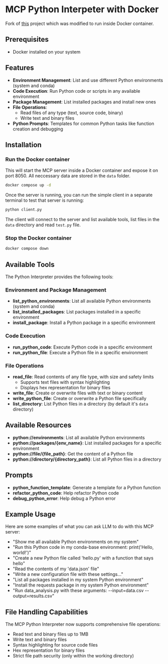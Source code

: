 # MCP Python Interpeter with Docker

Fork of [this](https://github.com/yzfly/mcp-python-interpreter/) project which was modified to run inside Docker container.

## Prerequisites

- Docker installed on your system

## Features

- **Environment Management**: List and use different Python environments (system and conda)
- **Code Execution**: Run Python code or scripts in any available environment
- **Package Management**: List installed packages and install new ones
- **File Operations**: 
  - Read files of any type (text, source code, binary)
  - Write text and binary files
- **Python Prompts**: Templates for common Python tasks like function creation and debugging

## Installation

### Run the Docker container

This will start the MCP server inside a Docker container and expose it on port 8050.
All neccessary data are stored in the `data` folder.

```bash
docker compose up -d
```
Once the server is running, you can run the simple client in a separate terminal to test that server is running:

```bash
python client.py
```
The client will connect to the server and list available tools, list files in the `data` directory and read `test.py` file.

### Stop the Docker container

```bash
docker compose down
```

## Available Tools

The Python Interpreter provides the following tools:

### Environment and Package Management
- **list_python_environments**: List all available Python environments (system and conda)
- **list_installed_packages**: List packages installed in a specific environment
- **install_package**: Install a Python package in a specific environment

### Code Execution
- **run_python_code**: Execute Python code in a specific environment
- **run_python_file**: Execute a Python file in a specific environment

### File Operations
- **read_file**: Read contents of any file type, with size and safety limits
  - Supports text files with syntax highlighting
  - Displays hex representation for binary files
- **write_file**: Create or overwrite files with text or binary content
- **write_python_file**: Create or overwrite a Python file specifically
- **list_directory**: List Python files in a directory (by default it's `data` directory)

## Available Resources

- **python://environments**: List all available Python environments
- **python://packages/{env_name}**: List installed packages for a specific environment
- **python://file/{file_path}**: Get the content of a Python file
- **python://directory/{directory_path}**: List all Python files in a directory

## Prompts

- **python_function_template**: Generate a template for a Python function
- **refactor_python_code**: Help refactor Python code
- **debug_python_error**: Help debug a Python error

## Example Usage

Here are some examples of what you can ask LLM to do with this MCP server:

- "Show me all available Python environments on my system"
- "Run this Python code in my conda-base environment: print('Hello, world!')"
- "Create a new Python file called 'hello.py' with a function that says hello"
- "Read the contents of my 'data.json' file"
- "Write a new configuration file with these settings..."
- "List all packages installed in my system Python environment"
- "Install the requests package in my system Python environment"
- "Run data_analysis.py with these arguments: --input=data.csv --output=results.csv"

## File Handling Capabilities

The MCP Python Interpreter now supports comprehensive file operations:
- Read text and binary files up to 1MB
- Write text and binary files
- Syntax highlighting for source code files
- Hex representation for binary files
- Strict file path security (only within the working directory)